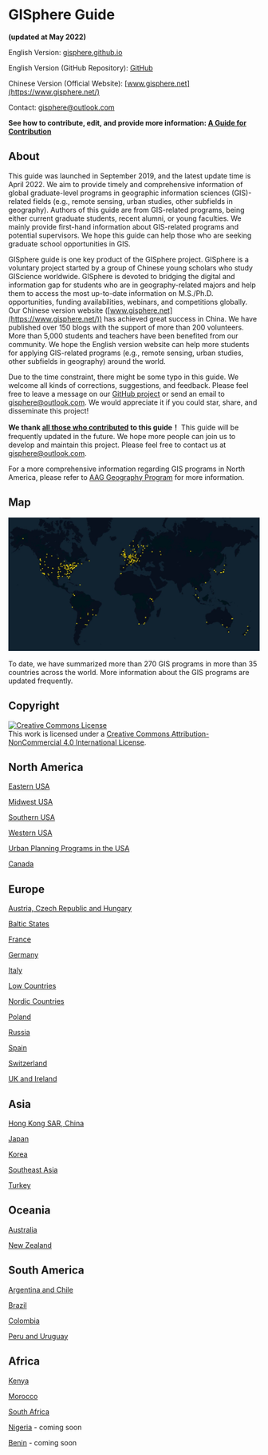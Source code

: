 # GISphere Guide
**(updated at May 2022)**

English Version: [gisphere.github.io](https://gisphere.github.io/)

English Version (GitHub Repository): [GitHub](https://github.com/gisphere/gisphere.github.io)

Chinese Version (Official Website): [www.gisphere.net](https://www.gisphere.net/)


Contact: [gisphere@outlook.com](mailto:gisphere@outlook.com)


**See how to contribute, edit, and provide more information: [A Guide for Contribution](https://gisphere.github.io/pages/contribute)**

## About

This guide was launched in September 2019, and the latest update time is April 2022. We aim to provide timely and comprehensive information of global graduate-level programs in geographic information sciences (GIS)-related fields (e.g., remote sensing, urban studies, other subfields in geography). Authors of this guide are from GIS-related programs, being either current graduate students, recent alumni, or young faculties. We mainly provide first-hand information about GIS-related programs and potential supervisors. We hope this guide can help those who are seeking graduate school opportunities in GIS.

GISphere guide is one key product of the GISphere project. GISphere is a voluntary project started by a group of Chinese young scholars who study GIScience worldwide. GISphere is devoted to bridging the digital and information gap for students who are in geography-related majors and help them to access the most up-to-date information on M.S./Ph.D. opportunities, funding availabilities, webinars, and competitions globally. Our Chinese version website ([www.gisphere.net](https://www.gisphere.net/)) has achieved great success in China. We have published over 150 blogs with the support of more than 200 volunteers. More than 5,000 students and teachers have been benefited from our community. We hope the English version website can help more students for applying GIS-related programs (e.g., remote sensing, urban studies, other subfields in geography) around the world.

Due to the time constraint, there might be some typo in this guide. We welcome all kinds of corrections, suggestions, and feedback. Please feel free to leave a message on our [GitHub project](https://github.com/gisphere/gisphere.github.io) or send an email to [gisphere@outlook.com](mailto:gisphere@outlook.com).
We would appreciate it if you could star, share, and disseminate this project!

**We thank [all those who contributed](pages/contributors) to this guide！**
This guide will be frequently updated in the future. We hope more people can join us to develop and maintain this project.
Please feel free to contact us at [gisphere@outlook.com](mailto:gisphere@outlook.com).

For a more comprehensive information regarding GIS programs in North America, please refer to [AAG Geography Program](http://www.aag.org/guide) for more information.


## Map
<img alt="Map of programs" style="border-width:0" src="/img/map2022-05-16.jpg"/>

To date, we have summarized more than 270 GIS programs in more than 35 countries across the world. More information about the GIS programs are updated frequently.

## Copyright


<a rel="license" href="http://creativecommons.org/licenses/by-nc/4.0/"><img alt="Creative Commons License" style="border-width:0" src="https://i.creativecommons.org/l/by-nc/4.0/88x31.png" /></a><br />This work is licensed under a <a rel="license" href="http://creativecommons.org/licenses/by-nc/4.0/">Creative Commons Attribution-NonCommercial 4.0 International License</a>.



## North America

[Eastern USA](https://gisphere.github.io/pages/north_america/usa-east.html)

[Midwest USA](https://gisphere.github.io/pages/north_america/usa-mid.html)

[Southern USA](https://gisphere.github.io/pages/north_america/usa-south.html)

[Western USA](https://gisphere.github.io/pages/north_america/usa-west.html)

[Urban Planning Programs in the USA](https://gisphere.github.io/pages/north_america/usa-urban.html)

[Canada](https://gisphere.github.io/pages/north_america/canada.html)

## Europe

[Austria, Czech Republic and Hungary](https://gisphere.github.io/pages/europe/Austria_Czech_Hungary.html)

[Baltic States](https://gisphere.github.io/pages/europe/Baltic.html)

[France](https://gisphere.github.io/pages/europe/france.html)

[Germany](https://gisphere.github.io/pages/europe/Germany.html)

[Italy](https://gisphere.github.io/pages/europe/Italy.html)

[Low Countries](https://gisphere.github.io/pages/europe/low_countries.html)

[Nordic Countries](https://gisphere.github.io/pages/europe/nordic.html)

[Poland](https://gisphere.github.io/pages/europe/Poland.html)

[Russia](https://gisphere.github.io/pages/europe/Russia.html)

[Spain](https://gisphere.github.io/pages/europe/Spain.html)

[Switzerland](https://gisphere.github.io/pages/europe/Switzerland.html)

[UK and Ireland](https://gisphere.github.io/pages/europe/UK-Ireland.html)

## Asia

[Hong Kong SAR, China](https://gisphere.github.io/pages/asia/HongKong.html)

[Japan](https://gisphere.github.io/pages/asia/Japan.html)

[Korea](https://gisphere.github.io/pages/asia/Korea.html)

[Southeast Asia](https://gisphere.github.io/pages/asia/SE_Asia.html)

[Turkey](https://gisphere.github.io/pages/asia/turkey.html)

## Oceania

[Australia](https://gisphere.github.io/pages/asia/Australia.html)

[New Zealand](https://gisphere.github.io/pages/asia/NewZealand.html)

## South America

[Argentina and Chile](https://gisphere.github.io/pages/south_america/chile_argentina.html)

[Brazil](https://gisphere.github.io/pages/south_america/brazil.html)

[Colombia](https://gisphere.github.io/pages/south_america/colombia.html)

[Peru and Uruguay](https://gisphere.github.io/pages/south_america/peru_uruguay.html)


## Africa

[Kenya](https://gisphere.github.io/pages/africa/kenya.html)

[Morocco](https://gisphere.github.io/pages/africa/morocco.html)

[South Africa](https://gisphere.github.io/pages/africa/south_africa.html)

[Nigeria](https://gisphere.github.io/pages/africa/nigeria.html) - coming soon

[Benin](https://gisphere.github.io/pages/africa/benin.html) - coming soon
